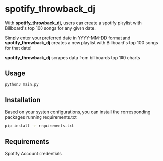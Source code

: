 # spotify_throwback_dj

With <b>spotify_throwback_dj,</b> users can create a spotify playlist with Billboard's top 100 songs for any given date.

Simply enter your preferred date in YYYY-MM-DD format and <b>spotify_throwback_dj</b> creates a new playlist with Billboard's top 100 songs for that date!

<b>spotify_throwback_dj</b> scrapes data from billboards top 100 charts

## Usage
```bash
python3 main.py
```

## Installation
Based on your systen configurations, you can install the corresponding packages running requirements.txt
```bash
pip install -r requirements.txt
```

## Requirements
Spotify Account credentials
